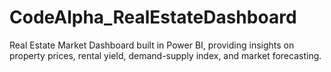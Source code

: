 # CodeAlpha_RealEstateDashboard
Real Estate Market Dashboard built in Power BI, providing insights on property prices, rental yield, demand-supply index, and market forecasting.
